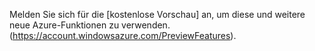 ﻿Melden Sie sich für die [kostenlose Vorschau] an, um diese und weitere neue Azure-Funktionen zu verwenden.(https://account.windowsazure.com/PreviewFeatures).

<!--HONumber=42-->
